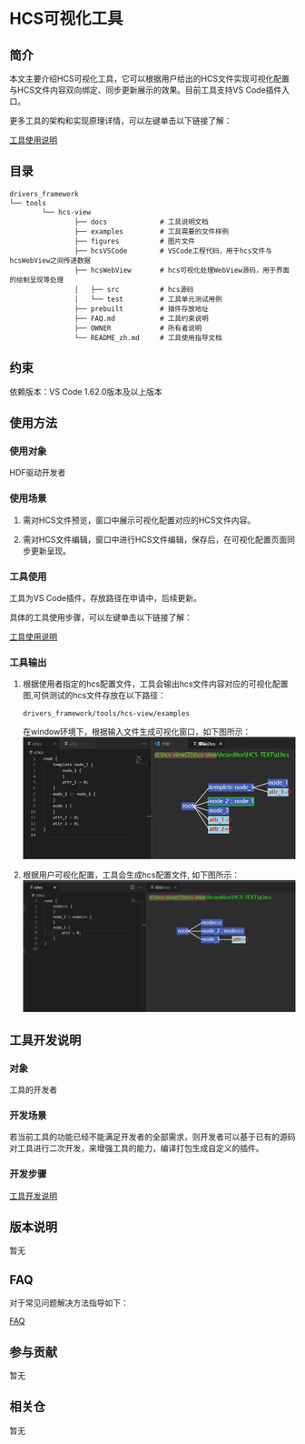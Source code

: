 # HCS可视化工具

## 简介

本文主要介绍HCS可视化工具，它可以根据用户给出的HCS文件实现可视化配置与HCS文件内容双向绑定、同步更新展示的效果。目前工具支持VS Code插件入口。

更多工具的架构和实现原理详情，可以左键单击以下链接了解：

[工具使用说明](https://gitee.com/openharmony/drivers_framework/tree/master/tools/hcs-view/docs/INSTRUCTION_zh.md)

## 目录
    drivers_framework  
	└── tools                         
			└── hcs-view 
		 			├── docs             # 工具说明文档
		 			├── examples         # 工具需要的文件样例
		 			├── figures          # 图片文件               
		 			├── hcsVSCode        # VSCode工程代码，用于hcs文件与hcsWebView之间传递数据
		 			├── hcsWebView       # hcs可视化处理WebView源码，用于界面的绘制呈现等处理
		      		│	├── src          # hcs源码 
		     		│	└── test         # 工具单元测试用例
		 			├── prebuilt         # 插件存放地址  
		 			├── FAQ.md           # 工具约束说明  
		 			├── OWNER            # 所有者说明
		 			└── README_zh.md     # 工具使用指导文档 

## 约束

依赖版本：VS Code 1.62.0版本及以上版本

## 使用方法

### 使用对象

HDF驱动开发者

### 使用场景

1) 需对HCS文件预览，窗口中展示可视化配置对应的HCS文件内容。

2) 需对HCS文件编辑，窗口中进行HCS文件编辑，保存后，在可视化配置页面同步更新呈现。

### 工具使用

工具为VS Code插件，存放路径在申请中，后续更新。

具体的工具使用步骤，可以左键单击以下链接了解：

[工具使用说明](https://gitee.com/openharmony/drivers_framework/tree/master/tools/hcs-view/docs/INSTRUCTION_zh.md)

### 工具输出

 1. 根据使用者指定的hcs配置文件，工具会输出hcs文件内容对应的可视化配置图,可供测试的hcs文件存放在以下路径：

	```
	drivers_framework/tools/hcs-view/examples
	```
   
	在window环境下，根据输入文件生成可视化窗口，如下图所示：
   ![](./figures/node-config.png)

 2. 根据用户可视化配置，工具会生成hcs配置文件, 如下图所示：
 ![](./figures/node-hcs.png)


## 工具开发说明

### 对象

工具的开发者

### 开发场景

若当前工具的功能已经不能满足开发者的全部需求，则开发者可以基于已有的源码对工具进行二次开发，来增强工具的能力，编译打包生成自定义的插件。

### 开发步骤

[工具开发说明](https://gitee.com/openharmony/drivers_framework/tree/master/tools/hcs-view/doc/DEVELOP_zh.md)

## 版本说明

 暂无

## FAQ

对于常见问题解决方法指导如下：

[FAQ](https://gitee.com/openharmony/drivers_framework/tree/master/tools/hcs-view/FAQ.md)

## 参与贡献

暂无

## 相关仓

暂无
